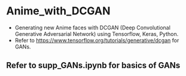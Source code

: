 # Anime_with_DCGAN


- Generating new Anime faces with DCGAN (Deep Convolutional Generative Adversarial Network) using Tensorflow, Keras, Python.
- Refer to https://www.tensorflow.org/tutorials/generative/dcgan for GANs.

## Refer to supp_GANs.ipynb for basics of GANs
